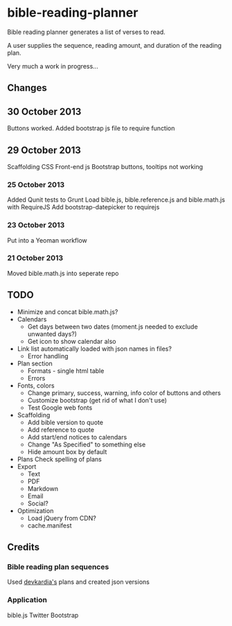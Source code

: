 bible-reading-planner
=====================

Bible reading planner generates a list of verses to read.

A user supplies the sequence, reading amount, and duration of the reading plan.

Very much a work in progress...

## Changes

## 30 October 2013
Buttons worked. Added bootstrap js file to require function

## 29 October 2013
Scaffolding
CSS
Front-end js
Bootstrap buttons, tooltips not working

### 25 October 2013
Added Qunit tests to Grunt
Load bible.js, bible.reference.js and bible.math.js with RequireJS
Add bootstrap-datepicker to requirejs

### 23 October 2013
Put into a Yeoman workflow

### 21 October 2013
Moved bible.math.js into seperate repo

## TODO
- Minimize and concat bible.math.js?
- Calendars
	- Get days between two dates (moment.js needed to exclude unwanted days?)
	- Get icon to show calendar also
- Link list automatically loaded with json names in files?
	- Error handling
- Plan section
	- Formats - single html table
	- Errors
- Fonts, colors
	- Change primary, success, warning, info color of buttons and others
	- Customize bootstrap (get rid of what I don't use)
	- Test Google web fonts
- Scaffolding
	- Add bible version to quote
	- Add reference to quote
	- Add start/end notices to calendars
	- Change "As Specified" to something else
	- Hide amount box by default
- Plans
	Check spelling of plans
- Export
	- Text
	- PDF
	- Markdown
	- Email
	- Social?
- Optimization
	- Load jQuery from CDN?
	- cache.manifest


## Credits

### Bible reading plan sequences
Used [devkardia's](https://github.com/devkardia) plans and created json versions

### Application
bible.js
Twitter Bootstrap